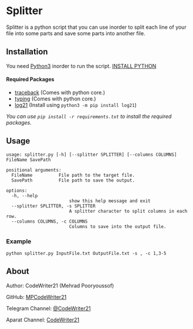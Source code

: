 Splitter
========

Splitter is a python script that you can use inorder to split each line of your file into some parts and save some parts
into another file.

Installation
------------

You need [Python3](https://Python.org) inorder to run the script. [INSTALL PYTHON](https://Python.org)

#### Required Packages

- [traceback](https://docs.python.org/3/library/traceback.html) (Comes with python core.)
- [typing](https://docs.python.org/3/library/typing.html) (Comes with python core.)
- [log21](https://github.com/MPCodeWriter21/log21) (Install using `python3 -m pip install log21`)

_You can use `pip install -r requirements.txt` to install the required packages._

Usage
-----

```
usage: splitter.py [-h] [--splitter SPLITTER] [--columns COLUMNS] FileName SavePath

positional arguments:
  FileName          File path to the target file.
  SavePath          File path to save the output.

options:
  -h, --help
                        show this help message and exit
  --splitter SPLITTER, -s SPLITTER
                        A splitter character to split columns in each row.
  --columns COLUMNS, -c COLUMNS
                        Columns to save into the output file.
```

### Example

```shell
python splitter.py InputFile.txt OutputFile.txt -s , -c 1,3-5
```

About
-----

Author: CodeWriter21 (Mehrad Pooryoussof)

GitHub: [MPCodeWriter21](https://github.com/MPCodeWriter21)

Telegram Channel: [@CodeWriter21](https://t.me/CodeWriter21)

Aparat Channel: [CodeWriter21](https://www.aparat.com/CodeWriter21)